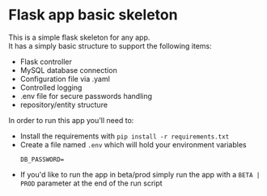 # Flask app basic skeleton

This is a simple flask skeleton for any app.<br>
It has a simply basic structure to support the following items:<br>
- Flask controller
- MySQL database connection
- Configuration file via .yaml
- Controlled logging
- .env file for secure passwords handling
- repository/entity structure

In order to run this app you'll need to:
- Install the requirements with `pip install -r requirements.txt`
- Create a file named `.env` which will hold your environment variables
    ```
    DB_PASSWORD=
    ```
- If you'd like to run the app in beta/prod simply run the app with a `BETA | PROD` parameter at the end of the run script
